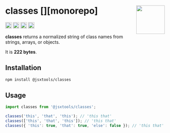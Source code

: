 # classes [<img src="https://avatars.githubusercontent.com/u/52989093" alt="" width="90" height="90" align="right">][monorepo]

[<img alt="npm version" src="https://img.shields.io/npm/v/@jsxtools/classes.svg" height="20">](https://www.npmjs.com/package/@jsxtools/classes)
[<img alt="build status" src="https://img.shields.io/travis/jsxtools/monorepo/master.svg" height="20">](https://travis-ci.org/jsxtools/monorepo/classes)
[<img alt="issue tracker" src="https://img.shields.io/github/issues/jsxtools/monorepo/classes.svg" height="20">](https://github.com/jsxtools/monorepo/issues?q=is:issue+is:open+label:classes)
[<img alt="pull requests" src="https://img.shields.io/github/issues-pr/jsxtools/monorepo/classes.svg" height="20">](https://github.com/jsxtools/monorepo/pulls?q=is:pr+is:open+label:classes)

**classes** returns a normalized string of class names from strings, arrays, or objects.

It is <strong size>222 bytes</strong>.

## Installation

```sh
npm install @jsxtools/classes
```

## Usage

```js
import classes from '@jsxtools/classes';

classes('this', 'that', 'this'); // 'this that'
classes(['this', 'that', 'this']); // 'this that'
classes({ 'this': true, 'that': true, 'else': false }); // 'this that'
```
